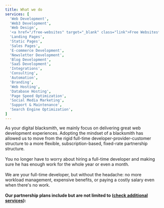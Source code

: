 ```yaml
---
title: What we do
services: [
  'Web Development',
  'Web3 Development',
  'Web Design',
  '<a href="/free-websites" target="_blank" class="link">Free Websites*</a>',
  'Landing Pages',
  'Static Pages',
  'Sales Pages',
  'E-commerce Development',
  'Newsletter Development',
  'Blog Development',
  'SaaS Development',
  'Integrations',
  'Consulting',
  'Automation',
  'Branding',
  'Web Hosting',
  'Database Hosting',
  'Page Speed Optimization',
  'Social Media Marketing',
  'Support & Maintenance',
  'Search Engine Optimization',
]
---
```


As your digital blacksmith, we mainly focus on delivering great web development experiences. Adopting the mindset of a blacksmith has allowed us to move from the rigid full-time developer-provider-customer structure to a more flexible, subscription-based, fixed-rate partnership structure.  
<br/>
You no longer have to worry about hiring a full-time developer and making sure he has enough work for the whole year or even a month.  
<br/>
We are your full-time developer, but without the headache: no more workload management, expensive benefits, or paying a costly salary even when there's no work.  
<br/>
**Our partnership plans include but are not limited to (<a href="/services" class="link">check additional services</a>):**